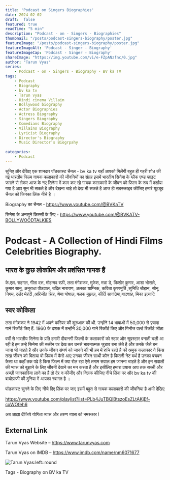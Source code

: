 ```yaml
---
title: 'Podcast on Singers Biographies'
date: 2024-02-02
draft:  false   
featured: true  
readTime: "5 min"
description: "Podcast - on - Singers - Biographies"
thumbnail: "/posts/podcast-singers-biography/poster.jpg"
featureImage: "/posts/podcast-singers-biography/poster.jpg"
featureImageAlt: 'Podcast - Singer - Biography' 
featureImageCap: 'Podcast - Singer - Biography'
shareImage: "https://img.youtube.com/vi/e-FZpANzfnc/0.jpg"
author: "Tarun Vyas"
series:
    - Podcast - on - Singers - Biography - BV ka TV
tags:
    - Podcast
    - Biography
    - bv ka tv
    - Tarun vyas
    - Hindi cinema Villain 
    - Bollywood biography
    - Actor Biographies
    - Actress Biography 
    - Singers Biography
    - Comedians Biography
    - Villains Biography
    - Lyricist Biography
    - Director's Biography
    - Music Director's Biogrpahy
   
categories:
    - Podcast
---
```

सुनिए और देखिए एक शानदार पॉडकास्ट चैनल - bv ka tv यहाँ आपको मिलेंगी बहुत ही गहरी शोध की गई भारतीय फिल्म गायक कलाकारों  की जीवनियों का संग्रह 
इसमें भारतीय सिनेमा के ब्लैक एण्ड व्हाइट जमाने से लेकर आज के नए सिनेमा में काम कर रहे  गायक कलाकारों के जीवन को फिल्म के रूप में 
दर्शाया गया है आप सुन भी सकते है और देखना चाहे तो देख भी सकते है 
आज ही सबस्क्राइब कीजिए हमारे यूट्यूब चैनल को जिनका लिंक नीचे है । 

Biography का चैनल -  https://www.youtube.com/@BVKaTV

सिनेमा के अनसुने किस्सों के लिए - https://www.youtube.com/@BVKATV-BOLLYWOODTALKIES

# Podcast - A Collection of Hindi Films Celebrities Biography.

## भारत के कुछ लोकप्रिय और प्रशंसित गायक हैं

के.एल. सहगल, गीता दत्त, मोहम्मद रफ़ी, लता मंगेशकर, मुकेश, मन्ना डे, किशोर कुमार,  आशा भोसले, कुमार सानू, अनुराधा पौडवाल, उदित नारायण, अलका याग्निक, कविता कृष्णमूर्ति ,सुनिधि चौहान, सोनू निगम, दलेर मेहंदी ,अरिजीत सिंह, श्रेया घोषाल, पलक मूछाल, कीर्ति सागठिया,बादशाह, मिका इत्यादि 

## स्वर कोकिला  

लता मंगेशकर ने 1942 में अपने करियर की शुरुआत की थी. उन्होंने 14 भाषाओं में 50,000 से ज़्यादा गाने रिकॉर्ड किए हैं. 1960 के दशक में उन्होंने 30,000 गाने रिकॉर्ड किए और गिनीज वर्ल्ड रिकॉर्ड जीता

वर्षों से भारतीय सिनेमा के प्रति हमारी दीवानगी फिल्मों के कलाकारों को स्टार और सूपस्टार बनाती चली आ  रही है 
हम उन्हे सिनेमा की स्क्रीन पर देख कर उनसे भावनात्मक जुड़ाव बना लेते है और उनके जैसे बन जाना भी चाहते है 
और उनके जीवन संघर्ष को जानने की भी हम में रुचि रहते है की अमुक कलाकार ने किस तरह जीवन को बिताया 
वो फिल्म में कैसे आए उनका जीवन साथी कौन है कितनी नेट वर्थ है उनका बचपन कैसा था कहाँ तक पढे है 
किस फिल्म में क्या रोल रहा ऐसे तमाम सवाल हम जानना चाहते है और इन सवालों की प्यास को बुझाने के लिए 
जीवनी देखने का मन करता है और इसीलिए हमारा प्रयास आप तक सच्ची और अच्छी जानकारिया लाने का है 
तो देर न कीजीए और क्लिक कीजिए नीचे लिंक पर और bv  ka tv  की बायोग्राफी की दुनिया में आपका स्वागत है । 


पॉडकास्ट सुनने  के लिए नीचे दिए लिंक पर जाए इसमें बहुत से गायक कलाकारों की  जीवनिया है अभी देखिए 

https://www.youtube.com/playlist?list=PLb4JuTBQlBtszoEsZLtAKjEf-cxWOfeh6


अब  आज्ञा  दीजिये  योगिता  व्यास  और  तरुण  व्यास  को  नमस्कार !

## External Link
Tarun Vyas Website – https://www.tarunvyas.com

Tarun Vyas on IMDB – https://www.imdb.com/name/nm6071677


![Tarun Vyas:left::round](/images/profile.png)

Tags -  Biography on BV ka TV 







